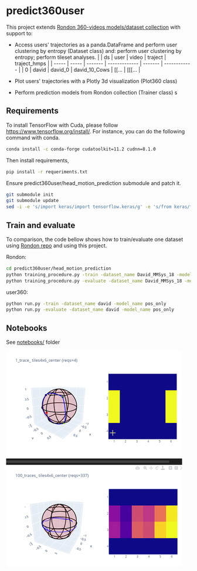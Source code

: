 # predict360user

This project extends [Rondon 360-videos models/dataset collection](https://gitlab.com/miguelfromeror/head-motion-prediction) with support to:

* Access users' trajectories as a panda.DataFrame and perform user clustering by entropy (Dataset class) and: perform user clustering by entropy; perform tileset analyses.
|       | ds    | user    | video         | traject | traject_hmps |
| ----- | ----- | ------- | ------------- | ------- | ------------ |
| 0     | david | david_0 | david_10_Cows | [[...   | [[[...       |

* Plot users' trajectories with a Plotly 3d visualization (Plot360 class)
* Perform prediction models from Rondon collection (Trainer class)
s
## Requirements

To install TensorFlow with Cuda, please follow https://www.tensorflow.org/install/.
For instance, you can do the following command with conda.

```bash
conda install -c conda-forge cudatoolkit=11.2 cudnn=8.1.0
```

Then install requirements,

```bash
pip install -r requeriments.txt
```

Ensure predict360user/head_motion_prediction submodule and patch it.

```bash
git submodule init
git submodule update
sed -i -e 's/import keras/import tensorflow.keras/g' -e 's/from keras/from tensorflow.keras/g'  ./predict360user/head_motion_prediction/*.py
```

## Train and evaluate

To comparison, the code bellow shows how to train/evaluate one dataset using [Rondon repo](https://gitlab.com/miguelfromeror/head-motion-prediction) and using this project.

Rondon:

```bash
cd predict360user/head_motion_prediction
python training_procedure.py -train -dataset_name David_MMSys_18 -model_name pos_only
python training_procedure.py -evaluate -dataset_name David_MMSys_18 -model_name pos_only
```

user360:

```bash
python run.py -train -dataset_name david -model_name pos_only
python run.py -evaluate -dataset_name david -model_name pos_only
```

## Notebooks

See [notebooks/](notebooks/) folder

![Alt Text](docs/requests.gif)

